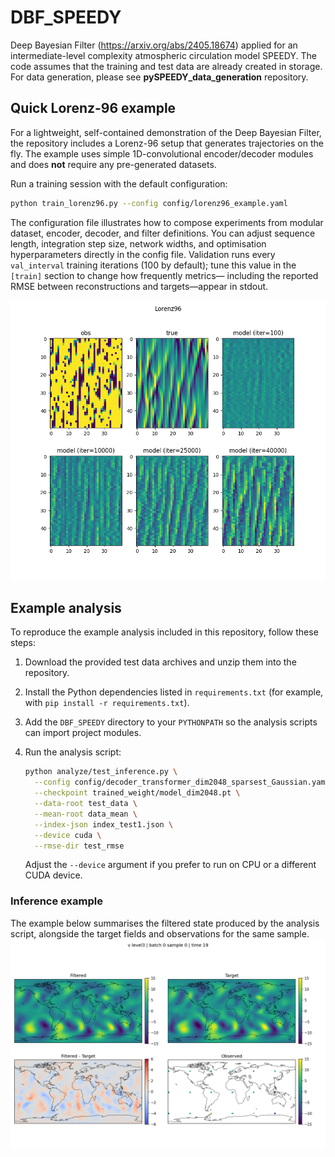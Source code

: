 # DBF_SPEEDY
Deep Bayesian Filter (https://arxiv.org/abs/2405.18674) applied for an intermediate-level complexity atmospheric circulation model SPEEDY. 
The code assumes that the training and test data are already created in storage. For data generation, please see **pySPEEDY_data_generation** repository.

## Quick Lorenz-96 example

For a lightweight, self-contained demonstration of the Deep Bayesian Filter, the repository includes a Lorenz-96 setup that generates trajectories on the fly. The example uses simple 1D-convolutional encoder/decoder modules and does **not** require any pre-generated datasets.

Run a training session with the default configuration:

```bash
python train_lorenz96.py --config config/lorenz96_example.yaml
```

The configuration file illustrates how to compose experiments from modular dataset, encoder, decoder, and filter definitions. You can adjust sequence length, integration step size, network widths, and optimisation hyperparameters directly in the config file. Validation runs every `val_interval` training iterations (100 by default); tune this value in the `[train]` section to change how frequently metrics— including the reported RMSE between reconstructions and targets—appear in stdout.

![Inference example](example_Lorenz.png)

## Example analysis

To reproduce the example analysis included in this repository, follow these steps:

1. Download the provided test data archives and unzip them into the repository.
2. Install the Python dependencies listed in `requirements.txt` (for example, with `pip install -r requirements.txt`).
3. Add the `DBF_SPEEDY` directory to your `PYTHONPATH` so the analysis scripts can import project modules.
4. Run the analysis script:

   ```bash
   python analyze/test_inference.py \
     --config config/decoder_transformer_dim2048_sparsest_Gaussian.yaml \
     --checkpoint trained_weight/model_dim2048.pt \
     --data-root test_data \
     --mean-root data_mean \
     --index-json index_test1.json \
     --device cuda \
     --rmse-dir test_rmse
   ```

   Adjust the `--device` argument if you prefer to run on CPU or a different CUDA device.

### Inference example

The example below summarises the filtered state produced by the analysis script, alongside the target fields and observations for the same sample.
![Inference example](v_level3_batch0000_sample0000_time19.png)
